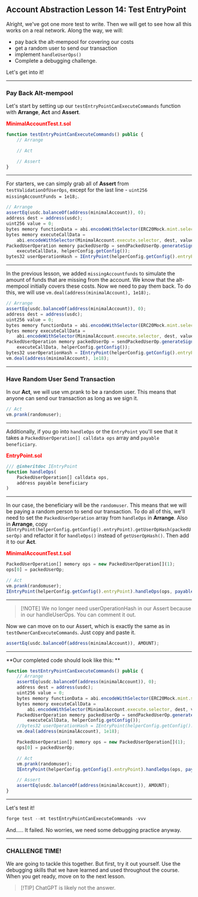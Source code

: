 ## Account Abstraction Lesson 14: Test EntryPoint

Alright, we've got one more test to write. Then we will get to see how all this works on a real network. Along the way, we will:

- pay back the alt-mempool for covering our costs
- get a random user to send our transaction
- implement `handleUserOps()`
- Complete a debugging challenge.

Let's get into it!

---
### Pay Back Alt-mempool

Let's start by setting up our `testEntryPointCanExecuteCommands` function with **Arrange**, **Act** and **Assert**. 

**<span style="color:red">MinimalAccountTest.t.sol</span>**

```js
function testEntryPointCanExecuteCommands() public {
    // Arrange

    // Act

    // Assert
}
```
---
For starters, we can simply grab all of **Assert** from `testValidationOfUserOps`, except for the last line -  `uint256 missingAccountFunds = 1e18;`. 

```js
// Arrange
assertEq(usdc.balanceOf(address(minimalAccount)), 0);
address dest = address(usdc);
uint256 value = 0;
bytes memory functionData = abi.encodeWithSelector(ERC20Mock.mint.selector, address(minimalAccount), AMOUNT);
bytes memory executeCallData =
    abi.encodeWithSelector(MinimalAccount.execute.selector, dest, value, functionData);
PackedUserOperation memory packedUserOp = sendPackedUserOp.generateSignedUserOperation(
    executeCallData, helperConfig.getConfig());
bytes32 userOperationHash = IEntryPoint(helperConfig.getConfig().entryPoint).getUserOpHash(packedUserOp);
```
---
In the previous lesson, we added `missingAccountfunds` to simulate the amount of funds that are missing from the account. We know that the alt-mempool initially covers these costs. Now we need to pay them back. To do this, we will use `vm.deal(address(minimalAccount), 1e18);`. 

```js
// Arrange
assertEq(usdc.balanceOf(address(minimalAccount)), 0);
address dest = address(usdc);
uint256 value = 0;
bytes memory functionData = abi.encodeWithSelector(ERC20Mock.mint.selector, address(minimalAccount), AMOUNT);
bytes memory executeCallData =
    abi.encodeWithSelector(MinimalAccount.execute.selector, dest, value, functionData);
PackedUserOperation memory packedUserOp = sendPackedUserOp.generateSignedUserOperation(
    executeCallData, helperConfig.getConfig());
bytes32 userOperationHash = IEntryPoint(helperConfig.getConfig().entryPoint).getUserOpHash(packedUserOp);
vm.deal(address(minimalAccount), 1e18);
```
---
### Have Random User Send Transaction

In our **Act**, we will use vm.prank to be a random user. This means that anyone can send our transaction as long as we sign it. 

```js
// Act
vm.prank(randomuser);
```
---
Additionally, if you go into `handleOps` or the `EntryPoint` you'll see that it takes a `PackedUserOperation[] calldata ops` array and `payable beneficiary`. 

**<span style="color:red">EntryPoint.sol</span>**
```js
/// @inheritdoc IEntryPoint
function handleOps(
    PackedUserOperation[] calldata ops,
    address payable beneficiary
)
```
---
In our case, the beneficiary will be the `randomuser`. This means that we will be paying a random person to send our transaction. To do all of this, we'll need to set the `PackedUserOperation` array from `handleOps` in **Arrange**. Also in **Arrange**, copy `IEntryPoint(helperConfig.getConfig().entryPoint).getUserOpHash(packedUserOp)` and refactor it for `handleOps()` instead of `getUserOpHash()`. Then add it to our **Act**.

**<span style="color:red">MinimalAccountTest.t.sol</span>**
```js
PackedUserOperation[] memory ops = new PackedUserOperation[](1);
ops[0] = packedUserOp;

// Act
vm.prank(randomuser);
IEntryPoint(helperConfig.getConfig().entryPoint).handleOps(ops, payable(randomuser));
```
---
>[!NOTE] We no longer need userOperationHash in our Assert because in our handleUserOps. You can comment it out.

Now we can move on to our Assert, which is exactly the same as in `testOwnerCanExecuteCommands`. Just copy and paste it. 

```js
assertEq(usdc.balanceOf(address(minimalAccount)), AMOUNT);
```
---
**Our completed code should look like this: **

```js
function testEntryPointCanExecuteCommands() public {
    // Arrange
    assertEq(usdc.balanceOf(address(minimalAccount)), 0);
    address dest = address(usdc);
    uint256 value = 0;
    bytes memory functionData = abi.encodeWithSelector(ERC20Mock.mint.selector, address(minimalAccount), AMOUNT);
    bytes memory executeCallData =
        abi.encodeWithSelector(MinimalAccount.execute.selector, dest, value, functionData);
    PackedUserOperation memory packedUserOp = sendPackedUserOp.generateSignedUserOperation(
        executeCallData, helperConfig.getConfig());
    //bytes32 userOperationHash = IEntryPoint(helperConfig.getConfig().entryPoint).getUserOpHash(packedUserOp);
    vm.deal(address(minimalAccount), 1e18);

    PackedUserOperation[] memory ops = new PackedUserOperation[](1);
    ops[0] = packedUserOp;

    // Act
    vm.prank(randomuser);
    IEntryPoint(helperConfig.getConfig().entryPoint).handleOps(ops, payable(randomuser));

    // Assert
    assertEq(usdc.balanceOf(address(minimalAccount)), AMOUNT);
}
```
---
Let's test it!

```js
forge test --mt testEntryPointCanExecuteCommands -vvv
```

And..... It failed. No worries, we need some debugging practice anyway. 

---
### CHALLENGE TIME!

We are going to tackle this together. But first, try it out yourself. Use the debugging skills that we have learned and used throughout the course. When you get ready, move on to the next lesson.

>[!TIP] ChatGPT is likely not the answer. 